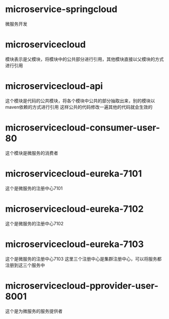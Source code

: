 # microservice-springcloud
微服务开发
# microservicecloud 
模块表示是父模块，将模块中的公共部分进行引用，其他模块直接以父模块的方式进行引用
# microservicecloud-api
这个模块是代码的公共模块，将各个模块中公共的部分抽取出来，别的模块以maven依赖的方式进行引用
这样公共的代码修改一遍其他的代码就会生效的
# microservicecloud-consumer-user-80
这个模块是微服务的消费者
# microservicecloud-eureka-7101
这个是微服务的注册中心7101
# microservicecloud-eureka-7102
这个是微服务的注册中心7102
# microservicecloud-eureka-7103
这个是微服务的注册中心7103
这里三个注册中心是集群注册中心，可以将服务都注册到这三个服务中
# microservicecloud-pprovider-user-8001
这个是为微服务的服务提供者
